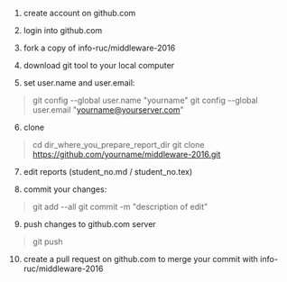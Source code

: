 1. create account on github.com

2. login into github.com

3. fork a copy of info-ruc/middleware-2016

4. download git tool to your local computer

5. set user.name and user.email:
 >git config --global user.name "yourname"         git config --global user.email "yourname@yourserver.com"

6. clone
 >cd dir_where_you_prepare_report_dir         git clone https://github.com/yourname/middleware-2016.git

7. edit reports (student_no.md / student_no.tex)

8. commit your changes:
 >git add --all git commit -m "description of edit"

9. push changes to github.com server
 >git push

10. create a pull request on github.com to merge your commit with info-ruc/middleware-2016
